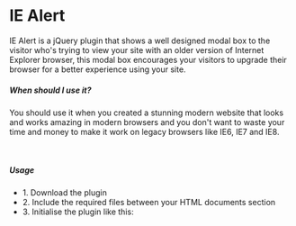 <h1>IE Alert</h1>
<p>IE Alert is a jQuery plugin that shows a well designed modal box to the visitor who's trying to view your site with an older version of Internet Explorer browser, this modal box encourages your visitors to upgrade their browser for a better experience using your site.</p>

<h5>When should I use it?</h5>
<p>You should use it when you created a stunning modern website that looks and works amazing in modern browsers and you don't want to waste your time and money to make it work on legacy browsers like IE6, IE7 and IE8.</p>
<br/>

<h5>Usage</h5>
<ul>
	<li>1. Download the plugin </li>
	<li>2. Include the required files between your HTML documents <head> section </li>
	<li>3. Initialise the plugin like this:</li>
</ul>